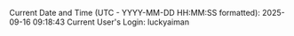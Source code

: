 Current Date and Time (UTC - YYYY-MM-DD HH:MM:SS formatted): 2025-09-16 09:18:43
Current User's Login: luckyaiman
